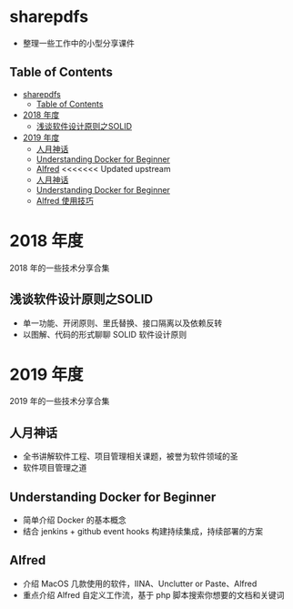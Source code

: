 # sharepdfs

- 整理一些工作中的小型分享课件

## Table of Contents

- [sharepdfs](#sharepdfs)
  - [Table of Contents](#table-of-contents)
- [2018 年度](#2018-年度)
  - [浅谈软件设计原则之SOLID](#浅谈软件设计原则之solid)
- [2019 年度](#2019-年度)
  - [人月神话](#人月神话)
  - [Understanding Docker for Beginner](#understanding-docker-for-beginner)
  - [Alfred](#alfred)
<<<<<<< Updated upstream
  - [人月神话](#人月神话)
  - [Understanding Docker for Beginner](#Understanding-Docker-for-Beginner)
  - [Alfred 使用技巧](#Alfred)

# 2018 年度

2018 年的一些技术分享合集

## 浅谈软件设计原则之SOLID

- 单一功能、开闭原则、里氏替换、接口隔离以及依赖反转
- 以图解、代码的形式聊聊 SOLID 软件设计原则

# 2019 年度

2019 年的一些技术分享合集

## 人月神话

- 全书讲解软件工程、项目管理相关课题，被誉为软件领域的圣
- 软件项目管理之道

## Understanding Docker for Beginner

- 简单介绍 Docker 的基本概念
- 结合 jenkins + github event hooks 构建持续集成，持续部署的方案

## Alfred

- 介绍 MacOS 几款使用的软件，IINA、Unclutter or Paste、Alfred
- 重点介绍 Alfred 自定义工作流，基于 php 脚本搜索你想要的文档和关键词
